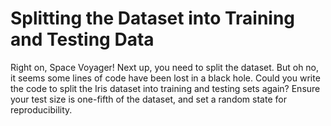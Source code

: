 # Splitting the Dataset into Training and Testing Data

Right on, Space Voyager! Next up, you need to split the dataset. But oh no, it seems some lines of code have been lost in a black hole. Could you write the code to split the Iris dataset into training and testing sets again? Ensure your test size is one-fifth of the dataset, and set a random state for reproducibility.
